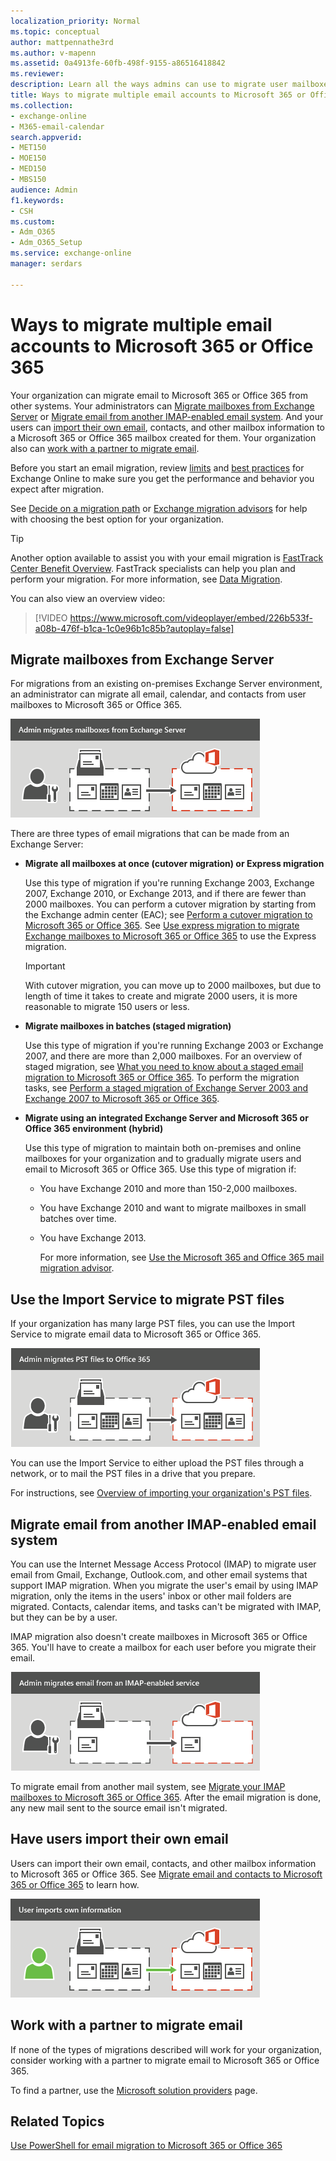 ```yaml
---
localization_priority: Normal
ms.topic: conceptual
author: mattpennathe3rd
ms.author: v-mapenn
ms.assetid: 0a4913fe-60fb-498f-9155-a86516418842
ms.reviewer: 
description: Learn all the ways admins can use to migrate user mailboxes to Microsoft 365 or Office 365.
title: Ways to migrate multiple email accounts to Microsoft 365 or Office 365
ms.collection: 
- exchange-online
- M365-email-calendar
search.appverid:
- MET150
- MOE150
- MED150
- MBS150
audience: Admin
f1.keywords:
- CSH
ms.custom:
- Adm_O365
- Adm_O365_Setup
ms.service: exchange-online
manager: serdars

---
```


# Ways to migrate multiple email accounts to Microsoft 365 or Office 365

Your organization can migrate email to Microsoft 365 or Office 365 from other systems. Your administrators can [Migrate mailboxes from Exchange Server](mailbox-migration.md#StagedorCutover) or [Migrate email from another IMAP-enabled email system](mailbox-migration.md#IMAP). And your users can [import their own email](mailbox-migration.md#Import), contacts, and other mailbox information to a Microsoft 365 or Office 365 mailbox created for them. Your organization also can [work with a partner to migrate email](mailbox-migration.md#Partner).

Before you start an email migration, review [limits](https://docs.microsoft.com/office365/servicedescriptions/exchange-online-service-description/exchange-online-limits) and [best practices](office-365-migration-best-practices.md) for Exchange Online to make sure you get the performance and behavior you expect after migration.

See [Decide on a migration path](decide-on-a-migration-path.md) or [Exchange migration advisors](https://aka.ms/office365setup) for help with choosing the best option for your organization.

> [!TIP]
> Another option available to assist you with your email migration is [FastTrack Center Benefit Overview](https://docs.microsoft.com/fasttrack/fasttrack-benefit-overview). FastTrack specialists can help you plan and perform your migration. For more information, see [Data Migration](https://docs.microsoft.com/fasttrack/data-migration).

You can also view an overview video:

> [!VIDEO https://www.microsoft.com/videoplayer/embed/226b533f-a08b-476f-b1ca-1c0e96b1c85b?autoplay=false]

## Migrate mailboxes from Exchange Server
<a name="StagedorCutover"> </a>

For migrations from an existing on-premises Exchange Server environment, an administrator can migrate all email, calendar, and contacts from user mailboxes to Microsoft 365 or Office 365.

![An administrator performs a staged or cutover migration to Microsoft 365 or Office 365. All email, contacts, and calendar information can be migrated for each mailbox.](media/1e539e0e-bdc6-426b-aff1-2077f6f76eda.png)

There are three types of email migrations that can be made from an Exchange Server:

- **Migrate all mailboxes at once (cutover migration) or Express migration**

    Use this type of migration if you're running Exchange 2003, Exchange 2007, Exchange 2010, or Exchange 2013, and if there are fewer than 2000 mailboxes. You can perform a cutover migration by starting from the Exchange admin center (EAC); see [Perform a cutover migration to Microsoft 365 or Office 365](cutover-migration-to-office-365.md). See [Use express migration to migrate Exchange mailboxes to Microsoft 365 or Office 365](use-minimal-hybrid-to-quickly-migrate.md) to use the Express migration.

    > [!IMPORTANT]
    > With cutover migration, you can move up to 2000 mailboxes, but due to length of time it takes to create and migrate 2000 users, it is more reasonable to migrate 150 users or less.

- **Migrate mailboxes in batches (staged migration)**

    Use this type of migration if you're running Exchange 2003 or Exchange 2007, and there are more than 2,000 mailboxes. For an overview of staged migration, see [What you need to know about a staged email migration to Microsoft 365 or Office 365](what-to-know-about-a-staged-migration.md). To perform the migration tasks, see [Perform a staged migration of Exchange Server 2003 and Exchange 2007 to Microsoft 365 or Office 365](perform-a-staged-migration/perform-a-staged-migration.md).

- **Migrate using an integrated Exchange Server and Microsoft 365 or Office 365 environment (hybrid)**

    Use this type of migration to maintain both on-premises and online mailboxes for your organization and to gradually migrate users and email to Microsoft 365 or Office 365. Use this type of migration if:

  - You have Exchange 2010 and more than 150-2,000 mailboxes.

  - You have Exchange 2010 and want to migrate mailboxes in small batches over time.

  - You have Exchange 2013.

    For more information, see [Use the Microsoft 365 and Office 365 mail migration advisor](https://docs.microsoft.com/exchange/mail-migration-jump).

## Use the Import Service to migrate PST files
<a name="StagedorCutover"> </a>

If your organization has many large PST files, you can use the Import Service to migrate email data to Microsoft 365 or Office 365.

![An administrator migrates PST files to Microsoft 365 or Office 365.](media/23459be8-cf49-41f9-85fc-14e4ad2c06f3.png)

You can use the Import Service to either upload the PST files through a network, or to mail the PST files in a drive that you prepare.

For instructions, see [Overview of importing your organization's PST files](https://docs.microsoft.com/microsoft-365/compliance/importing-pst-files-to-office-365).

## Migrate email from another IMAP-enabled email system
<a name="IMAP"> </a>

You can use the Internet Message Access Protocol (IMAP) to migrate user email from Gmail, Exchange, Outlook.com, and other email systems that support IMAP migration. When you migrate the user's email by using IMAP migration, only the items in the users' inbox or other mail folders are migrated. Contacts, calendar items, and tasks can't be migrated with IMAP, but they can be by a user.

IMAP migration also doesn't create mailboxes in Microsoft 365 or Office 365. You'll have to create a mailbox for each user before you migrate their email.

![An administrator performs an IMAP migration to Microsoft 365 or Office 365. All email, but not contacts or calendar information, can be migrated for each mailbox.](media/624879f0-305f-4893-b4c2-c64736a40d94.png)

To migrate email from another mail system, see [Migrate your IMAP mailboxes to Microsoft 365 or Office 365](migrating-imap-mailboxes/migrating-imap-mailboxes.md). After the email migration is done, any new mail sent to the source email isn't migrated.

## Have users import their own email
<a name="Import"> </a>

Users can import their own email, contacts, and other mailbox information to Microsoft 365 or Office 365. See [Migrate email and contacts to Microsoft 365 or Office 365](https://docs.microsoft.com/microsoft-365/admin/setup/migrate-email-and-contacts-admin) to learn how.

![A user can import email, contacts, and calendar information to Microsoft 365 or Office 365.](media/86255b6b-a1bf-413d-b3f2-95ad43a628c0.png)

## Work with a partner to migrate email
<a name="Partner"> </a>

If none of the types of migrations described will work for your organization, consider working with a partner to migrate email to Microsoft 365 or Office 365.

To find a partner, use the [Microsoft solution providers](https://www.microsoft.com/solution-providers/) page.

## Related Topics
<a name="Partner"> </a>

[Use PowerShell for email migration to Microsoft 365 or Office 365](https://docs.microsoft.com/office365/enterprise/powershell/use-powershell-for-email-migration-to-office-365)
